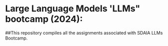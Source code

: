 # Large Language Models 'LLMs" bootcamp (2024):
##This repository compiles all the assignments associated with SDAIA LLMs Bootcamp.
